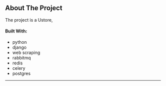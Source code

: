 ## About The Project
The project is a Ustore,


#### Built With:
  - python
  - django
  - web scraping 
  - rabbitmq 
  - redis
  - celery 
  - postgres
   ------------------------------------